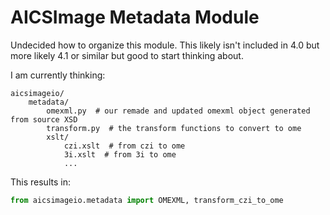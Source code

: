 # AICSImage Metadata Module

Undecided how to organize this module. This likely isn't included in 4.0 but more
likely 4.1 or similar but good to start thinking about.

I am currently thinking:
```
aicsimageio/
    metadata/
        omexml.py  # our remade and updated omexml object generated from source XSD
        transform.py  # the transform functions to convert to ome
        xslt/
            czi.xslt  # from czi to ome
            3i.xslt  # from 3i to ome
            ...
```

This results in:
```python
from aicsimageio.metadata import OMEXML, transform_czi_to_ome
```
